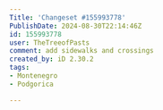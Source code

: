 ```yaml
---
Title: 'Changeset #155993778'
PublishDate: 2024-08-30T22:14:46Z
id: 155993778
user: TheTreeofPasts
comment: add sidewalks and crossings
created_by: iD 2.30.2
tags:
- Montenegro
- Podgorica

---
```

